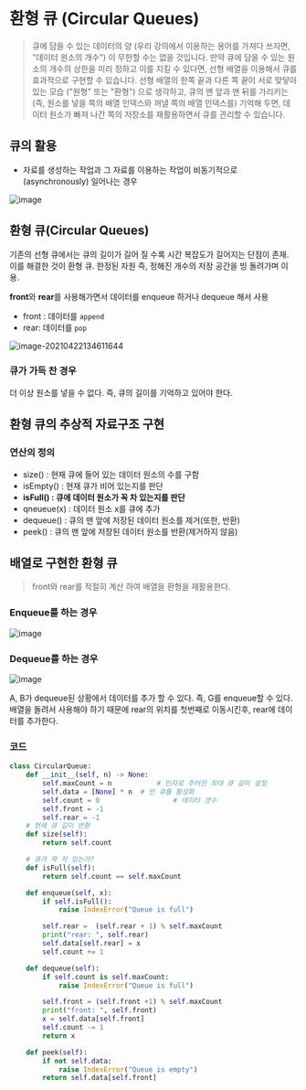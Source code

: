 # 환형 큐 (Circular Queues)

> 큐에 담을 수 있는 데이터의 양 (우리 강의에서 이용하는 용어를 가져다 쓰자면, "데이터 원소의 개수") 이 무한할 수는 없을 것입니다. 만약 큐에 담을 수 있는 원소의 개수의 상한을 미리 정하고 이를 지킬 수 있다면, 선형 배열을 이용해서 큐를 효과적으로 구현할 수 있습니다. 선형 배열의 한쪽 끝과 다른 쪽 끝이 서로 맞닿아 있는 모습 ("원형" 또는 "환형") 으로 생각하고, 큐의 맨 앞과 맨 뒤를 가리키는 (즉, 원소를 넣을 쪽의 배열 인덱스와 꺼낼 쪽의 배열 인덱스를) 기억해 두면, 데이터 원소가 빠져 나간 쪽의 저장소를 재활용하면서 큐를 관리할 수 있습니다.



## 큐의 활용

- 자료를 생성하는 작업과 그 자료를 이용하는 작업이 비동기적으로(asynchronously) 일어나는 경우

![image](https://media.vlpt.us/images/inyong_pang/post/2faad814-2d8a-45ab-9f77-5d64aa588f06/image.png)

## 환형 큐(Circular Queues)

기존의 선형 큐에서는 큐의 길이가 길어 질 수록 시간 복잡도가 길어지는 단점이 존재. 이를 해결한 것이 환형 큐. 한정된 자원 즉, 정해진 개수의 저장 공간을 빙 돌려가며 이용. 

**front**와 **rear**를 사용해가면서 데이터를 enqueue 하거나 dequeue 해서 사용

- front : 데이터를 `append`
- rear: 데이터를 `pop`

![image-20210422134611644](https://tva1.sinaimg.cn/large/008i3skNgy1gptkwnihlaj30mi0fb0w0.jpg)

### 큐가 가득 찬 경우

더 이상 원소를 넣을 수 없다. 즉, 큐의 길이를 기억하고 있어야 한다.



## 환형 큐의 추상적 자료구조 구현

### 연산의 정의

- size() : 현재 큐에 들어 있는 데이터 원소의 수를 구함
- isEmpty() : 현재 큐가 비어 있는지를 판단
- **isFull() : 큐에 데이터 원소가 꼭 차 있는지를 판단**
- qneueue(x) : 데이터 원소 x를 큐에 추가
- dequeue() : 큐의 맨 앞에 저장된 데이터 원소를 제거(또한, 반환)
- peek() : 큐의 맨 앞에 저장된 데이터 원소를 반환(제거하지 않음)



## 배열로 구현한 환형 큐

> front와 rear를 적절히 계산 하여 배열을 환형을 재활용한다.

### Enqueue를 하는 경우

![image](https://media.vlpt.us/images/inyong_pang/post/2317b8e4-1027-4af6-88c3-ebef26b3885f/image.png)

### Dequeue를 하는 경우

![image](https://media.vlpt.us/images/inyong_pang/post/a97b78b8-5590-4d28-a613-a54f4a5e266d/image.png)

A, B가 dequeue된 상황에서 데이터를 추가 할 수 있다. 즉, G를 enqueue할 수 있다. 배열을 돌려서 사용해야 하기 때문에 rear의 위치를 첫번째로 이동시킨후, rear에 데이터를 추가한다.



### 코드

```python
class CircularQueue:
    def __init__(self, n) -> None:
        self.maxCount = n  			# 인자로 주어진 최대 큐 길이 설정
        self.data = [None] * n  # 빈 큐를 활성화
        self.count = 0 					# 데이터 갯수 
        self.front = -1
        self.rear = -1
    # 현재 큐 길이 반환
    def size(self):
        return self.count

    # 큐가 꽉 차 있는가?
    def isFull(self):
        return self.count == self.maxCount

    def enqueue(self, x):
        if self.isFull():
            raise IndexError("Queue is full")

        self.rear =  (self.rear + 1) % self.maxCount
        print("rear: ", self.rear)
        self.data[self.rear] = x
        self.count += 1

    def dequeue(self):
        if self.count is self.maxCount:
            raise IndexError("Queue is full")

        self.front = (self.front +1) % self.maxCount
        print("front: ", self.front)
        x = self.data[self.front]
        self.count -= 1
        return x

    def peek(self):
        if not self.data:
            raise IndexError("Queue is empty")
        return self.data[self.front]
```


